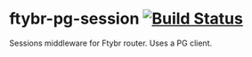 # ftybr-pg-session [![Build Status](https://secure.travis-ci.org/connrs/ftybr-pg-session.png?branch=master)](http://travis-ci.org/connrs/ftybr-pg-session)

Sessions middleware for Ftybr router. Uses a PG client.
